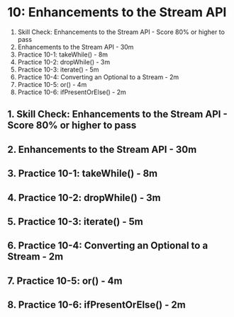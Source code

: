 # 10: Enhancements to the Stream API

1. Skill Check: Enhancements to the Stream API - Score 80% or higher to pass
2. Enhancements to the Stream API - 30m
3. Practice 10-1: takeWhile() - 8m
4. Practice 10-2: dropWhile() - 3m
5. Practice 10-3: iterate() - 5m
6. Practice 10-4: Converting an Optional to a Stream - 2m
7. Practice 10-5: or() - 4m
8. Practice 10-6: ifPresentOrElse() - 2m


## 1. Skill Check: Enhancements to the Stream API - Score 80% or higher to pass
## 2. Enhancements to the Stream API - 30m
## 3. Practice 10-1: takeWhile() - 8m
## 4. Practice 10-2: dropWhile() - 3m
## 5. Practice 10-3: iterate() - 5m
## 6. Practice 10-4: Converting an Optional to a Stream - 2m
## 7. Practice 10-5: or() - 4m
## 8. Practice 10-6: ifPresentOrElse() - 2m

